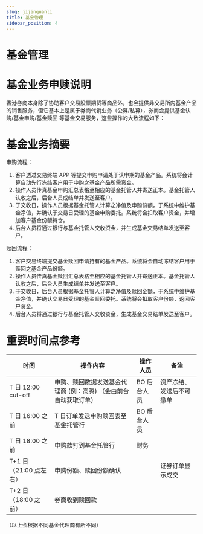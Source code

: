 ```yaml
---
slug: jijinguanli
title: 基金管理
sidebar_position: 4
---
```



# 基金管理


# 基金业务申赎说明


香港券商本身除了协助客户交易股票期货等商品外，也会提供非交易所内基金产品的销售服务，但它基本上是属于劵商代销业务（公募/私募），券商会提供基金认购/基金申购/基金赎回 等基金交易服务，这些操作的大致流程如下：


# 基金业务摘要


申购流程：

1. 客户透过交易终端 APP 等提交申购申请处于认申期的基金产品。系统将会计算自动先行冻结客户用于申购之基金产品所需资金。
2. 操作人员传真基金申购汇总表格至相应的基金托管人并寄送正本。基金托管人认收之后，后台人员成结单并发送至客户。
3. 于交收日，操作人员根据基金托管人计算之净值及申购份额，于系统中维护基金净值，并确认于交易日受理的基金申购委托。系统将会扣取客户资金，并增加客户基金份额持仓。
4. 后台人员将通过银行与基金托管人交收资金，并生成基金交易结单发送至客户。

赎回流程：

1. 客户交易终端提交基金赎回申请持有的基金产品。系统将会自动冻结客户用于赎回之基金产品份额。
2. 操作人员传真基金赎回汇总表格至相应的基金托管人并寄送正本。基金托管人认收之后，后台人员生成结单并发送至客户。
3. 于交收日，后台人员根据基金托管人计算之净值及赎回金额，于系统中维护基金净值，并确认交易日受理的基金赎回委托。系统将会扣取客户份额，返回客户资金。
4. 后台人员将通过银行与基金托管人交收资金，生成基金交易结单发送至客户。

# **重要时间点参考** 


| 时间               | 操作内容                               | 操作人员    | 备注            |
| ---------------- | ---------------------------------- | ------- | ------------- |
| T 日 12:00 cut-off  | 申购、赎回数据发送基金代理商 (例：高腾) （会由前台自动获取订单）  | BO 后台人员 | 资产冻结、发送后不可撤单  |
| T 日 16:00 之前        | T 日订单发送申购赎回表至基金托管行                  | BO 后台人员 |               |
| T 日 18:00 之前        | 申购款打到基金托管行                         | 财务      |               |
| T+1 日（21:00 点左右）   | 申购份额、赎回份额确认                        |         | 证劵订单显示成交      |
| T+2 日（18:00 之前）    | 劵商收到赎回款                            |         |               |


（以上会根据不同基金代理商有所不同）

